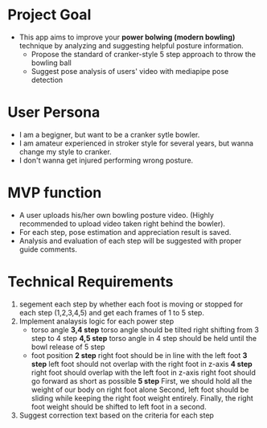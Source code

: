 # Project Goal

- This app aims to improve your **power bolwing (modern bowling)** technique by analyzing and suggesting helpful posture information.
  - Propose the standard of cranker-style 5 step approach to throw the bowling ball
  - Suggest pose analysis of users' video with mediapipe pose detection
 
# User Persona
  - I am a begigner, but want to be a cranker sytle bowler.
  - I am amateur experienced in stroker style for several years, but wanna change my style to cranker.
  - I don't wanna get injured performing wrong posture.

# MVP function
  - A user uploads his/her own bowling posture video. (Highly recommended to upload video taken right behind the bowler).
  - For each step, pose estimation and appreciation result is saved.
  - Analysis and evaluation of each step will be suggested with proper guide comments.

# Technical Requirements

1. segement each step by whether each foot is moving or stopped for each step (1,2,3,4,5) and get each frames of 1 to 5 step.
2. Implement analaysis logic for each power step
   - torso angle
     **3,4 step**
       torso angle should be tilted right shifting from 3 step to 4 step
     **4,5 step**
       torso angle in 4 step should be held until the bowl release of 5 step
   - foot position
      **2 step**
       right foot should be in line with the left foot
      **3 step**
       left foot should not overlap with the right foot in z-axis
      **4 step**
       right foot should overlap with the left foot in z-axis
       right foot should go forward as short as possible
      **5 step**
       First, we should hold all the weight of our body on right foot alone
       Second, left foot should be sliding while keeping the right foot weight entirely.
       Finally, the right foot weight should be shifted to left foot in a second.
3. Suggest correction text based on the criteria for each step
  

